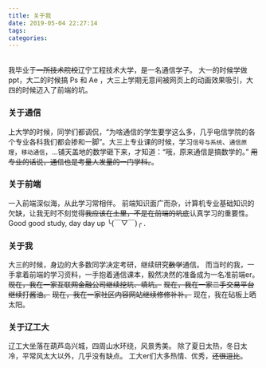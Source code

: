 ```yaml
---
title: 关于我
date: 2019-05-04 22:27:14
tags: 
categories: 
---
```

<br/>
我毕业于<del>一所技术院校</del>辽宁工程技术大学，是一名通信学子。
大一的时候学做 ppt，大二的时候搞 Ps 和 Ae ，大三上学期无意间被网页上的动画效果吸引，大四的时候迈入了前端的坑。

### 关于通信
上大学的时候，同学们都调侃，“为啥通信的学生要学这么多，几乎电信学院的各个专业各科我们都会掺和一脚”。大三上专业课的时候，学习`信号与系统`、`通信原理`，`移动通信`，...铺天盖地的数学砸下来，才知道：“哦，原来通信是搞数学的。”
<del>用专业的话说，通信也是考量人发量的一门学科。</del>。

### 关于前端
一入前端深似海，从此学习常相伴。
前端知识面广而杂，计算机专业基础知识的欠缺，让我无时不刻觉得<del>我应该在土里，不是在前端的坑底</del>认真学习的重要性。
Good good study, day day up ╰(￣▽￣)╭ .

### 关于我
大三的时候，身边的大多数同学决定考研，继续研究<del>数学</del>通信。
而当时的我，一手拿着前端的学习资料，一手抱着通信课本，毅然决然的准备成为一名准前端er。
<del>现在，我在一家互联网金融公司继续挖坑、填坑。</del>
<del>现在，我在一家二手交易平台继续打酱油。</del>
<del>现在，我在一家社区内容网站继续修修补补。</del>
现在，我在砧板上晒太阳。

### 关于辽工大
辽工大坐落在葫芦岛兴城，四周山水环绕，风景秀美。
除了夏日太热，冬日太冷，平常风太大以外，几乎没有缺点。
工大er们大多热情、优秀，<del>还很逗比</del>。